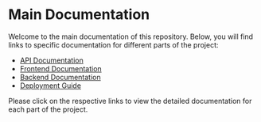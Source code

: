 # Main Documentation

Welcome to the main documentation of this repository. Below, you will find links to specific documentation for different parts of the project:

- [API Documentation](./api/README.md)
- [Frontend Documentation](./frontend/README.md)
- [Backend Documentation](./backend/README.md)
- [Deployment Guide](./deployment/README.md)

Please click on the respective links to view the detailed documentation for each part of the project.
